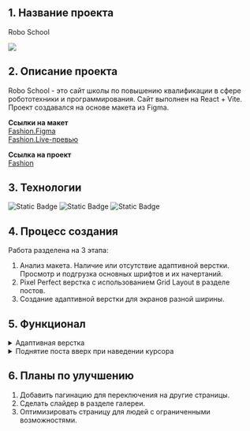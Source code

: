 <h2>1. Название проекта</h2>
<p>Robo School</p>
<img src='img/Fashion-blog.png'>
<h2>2. Описание проекта</h2>
<p>Robo School - это сайт школы по повышению квалификации в сфере робототехники и программирования. Сайт выполнен на React + Vite. Проект создавался на основе макета из Figma.</p>
<p>
  <strong>Ссылки на макет</strong>
  <br>
  <a href='https://www.figma.com/design/tGrUfiGxJo6Ahku54c7l5f/Fashion-Blog-Template?node-id=0-1&p=f&t=PbsiKOEDZQ7TfN1o-0'>Fashion.Figma</a>
  <br>
  <a href='https://live.verstaem.online/fashion/'>Fashion.Live-превью</a>
</p>
<p>
  <strong>Ссылка на проект</strong>
  <br>
  <a href='https://renadellaa.github.io/fashion-blog.github.io/'>Fashion</a>
</p>
<h2>3. Технологии</h2>
<div style="
  display: inline;
">
  <img alt="Static Badge" src="https://img.shields.io/badge/HTML-orange">
  <img alt="Static Badge" src="https://img.shields.io/badge/CSS-%235757FF">
  <img alt="Static Badge" src="https://img.shields.io/badge/Figma-%23EC3F3F">
</div>
<h2>4. Процесс создания</h2>
<p>Работа разделена на 3 этапа:</p>
<ol>
  <li>Анализ макета. Наличие или отсутствие адаптивной верстки. Просмотр и подгрузка основных шрифтов и их начертаний.</li>
  <li>Pixel Perfect верстка с использованием Grid Layout в разделе постов.</li>
  <li>Создание адаптивной верстки для экранов разной ширины.</li>
</ol>
<h2>5. Функционал</h2>
<details>
  <summary>Адаптивная верстка</summary>
  <img src='img/Адаптивная верстка.gif'>
</details>
<details>
  <summary>Поднятие поста вверх при наведении курсора</summary>
  <img src='img/Fashion-blog-hover.gif'>
</details>
<h2>6. Планы по улучшению</h2>
<ol>
  <li>Добавить пагинацию для переключения на другие страницы.</li>
  <li>Сделать слайдер в разделе галереи.</li>
  <li>Оптимизировать страницу для людей с ограниченными возможностями.</li>
</ol>
